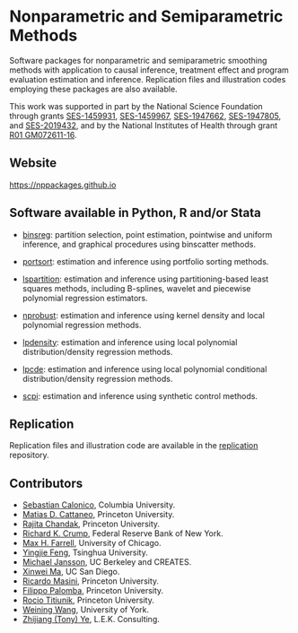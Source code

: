 # Nonparametric and Semiparametric Methods

Software packages for nonparametric and semiparametric smoothing methods with application to causal inference, treatment effect and program evaluation estimation and inference. Replication files and illustration codes employing these packages are also available. 

This work was supported in part by the National Science Foundation through grants [SES-1459931](https://www.nsf.gov/awardsearch/showAward?AWD_ID=1459931), [SES-1459967](https://www.nsf.gov/awardsearch/showAward?AWD_ID=1459967), [SES-1947662](https://www.nsf.gov/awardsearch/showAward?AWD_ID=1947662), [SES-1947805](https://www.nsf.gov/awardsearch/showAward?AWD_ID=1947805), and [SES-2019432](https://www.nsf.gov/awardsearch/showAward?AWD_ID=2019432), and by the National Institutes of Health through grant [R01 GM072611-16](https://reporter.nih.gov/project-details/10093056).

## Website

https://nppackages.github.io

## Software available in Python, R and/or Stata

- [binsreg](https://nppackages.github.io/binsreg): partition selection, point estimation, pointwise and uniform inference, and graphical procedures using binscatter methods.
- [portsort](https://nppackages.github.io/portsort): estimation and inference using portfolio sorting methods.
- [lspartition](https://nppackages.github.io/lspartition): estimation and inference using partitioning-based least squares methods, including B-splines, wavelet and piecewise polynomial regression estimators.

- [nprobust](https://nppackages.github.io/nprobust): estimation and inference using kernel density and local polynomial regression methods.
- [lpdensity](https://nppackages.github.io/lpdensity): estimation and inference using local polynomial distribution/density regression methods.
- [lpcde](https://nppackages.github.io/lpcde): estimation and inference using local polynomial conditional distribution/density regression methods.

- [scpi](https://nppackages.github.io/lpcde): estimation and inference using synthetic control methods.

## Replication

Replication files and illustration code are available in the [replication](https://github.com/nppackages-replication) repository.

## Contributors

- [Sebastian Calonico](https://sites.google.com/site/scalonico), Columbia University.
- [Matias D. Cattaneo](https://cattaneo.princeton.edu), Princeton University.
- [Rajita Chandak](https://rajitachandak.github.io), Princeton University.
- [Richard K. Crump](https://www.newyorkfed.org/research/economists/crump), Federal Reserve Bank of New York.
- [Max H. Farrell](https://maxhfarrell.com/), University of Chicago.
- [Yingjie Feng](https://sites.google.com/site/yingjieum), Tsinghua University.
- [Michael Jansson](http://www.econ.berkeley.edu/~mjansson/index.html), UC Berkeley and CREATES.
- [Xinwei Ma](https://sites.google.com/view/xinweima), UC San Diego.
- [Ricardo Masini](https://masini.princeton.edu), Princeton University.
- [Filippo Palomba](https://economics.princeton.edu/graduate-program/graduate-student-directory), Princeton University.
- [Rocio Titiunik](https://scholar.princeton.edu/titiunik), Princeton University.
- [Weining Wang](https://sites.google.com/site/weiningwanghu/home), University of York.
- [Zhijiang (Tony) Ye](https://www.linkedin.com/in/tony-ye/), L.E.K. Consulting.

<br><br>


